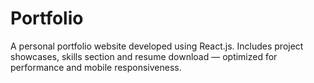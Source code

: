 # Portfolio
A personal portfolio website developed using React.js. Includes project showcases, skills section and resume download — optimized for performance and mobile responsiveness.
